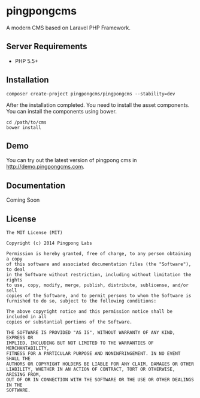 pingpongcms
===========

A modern CMS based on Laravel PHP Framework.

## Server Requirements

- PHP 5.5+

## Installation

```
composer create-project pingpongcms/pingpongcms --stability=dev
```

After the installation completed. You need to install the asset components. You can install the components using bower.

```
cd /path/to/cms
bower install
```

## Demo

You can try out the latest version of pingpong cms in http://demo.pingpongcms.com.

## Documentation

Coming Soon

## License

```
The MIT License (MIT)

Copyright (c) 2014 Pingpong Labs

Permission is hereby granted, free of charge, to any person obtaining a copy
of this software and associated documentation files (the "Software"), to deal
in the Software without restriction, including without limitation the rights
to use, copy, modify, merge, publish, distribute, sublicense, and/or sell
copies of the Software, and to permit persons to whom the Software is
furnished to do so, subject to the following conditions:

The above copyright notice and this permission notice shall be included in all
copies or substantial portions of the Software.

THE SOFTWARE IS PROVIDED "AS IS", WITHOUT WARRANTY OF ANY KIND, EXPRESS OR
IMPLIED, INCLUDING BUT NOT LIMITED TO THE WARRANTIES OF MERCHANTABILITY,
FITNESS FOR A PARTICULAR PURPOSE AND NONINFRINGEMENT. IN NO EVENT SHALL THE
AUTHORS OR COPYRIGHT HOLDERS BE LIABLE FOR ANY CLAIM, DAMAGES OR OTHER
LIABILITY, WHETHER IN AN ACTION OF CONTRACT, TORT OR OTHERWISE, ARISING FROM,
OUT OF OR IN CONNECTION WITH THE SOFTWARE OR THE USE OR OTHER DEALINGS IN THE
SOFTWARE.
```
